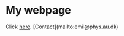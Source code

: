 <h1> My webpage </h1>
Click <a href="https://emilknudstrup.github.io/">here<a>.
[Contact](mailto:emil@phys.au.dk)
